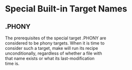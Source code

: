 # Special Built-in Target Names

## .PHONY  

The prerequisites of the special target .PHONY are  
considered to be phony targets. When it is time to  
consider such a target, make will run its recipe  
unconditionally, regardless of whether a file with  
that name exists or what its last-modification  
time is.  
